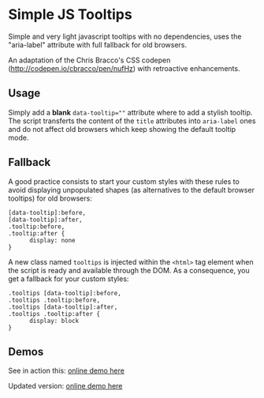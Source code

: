 # Simple JS Tooltips

Simple and very light javascript tooltips with no dependencies, uses the "aria-label" attribute with full fallback for old browsers.

An adaptation of the Chris Bracco's CSS codepen (http://codepen.io/cbracco/pen/nufHz) with retroactive enhancements.

## Usage

Simply add a **blank** `data-tooltip=""` attribute where to add a stylish tooltip. The script transferts the content of the `title` attributes into `aria-label` ones and do not affect old browsers which keep showing the default tooltip mode.

## Fallback

A good practice consists to start your custom styles with these rules to avoid displaying unpopulated shapes (as alternatives to the default browser tooltips) for old browsers:

    [data-tooltip]:before,
    [data-tooltip]:after,
    .tooltip:before,
    .tooltip:after {
          display: none
    }

A new class named `tooltips` is injected within the `<html>` tag element when the script is ready and available through the DOM. As a consequence, you get a fallback for your custom styles:

    .tooltips [data-tooltip]:before,
    .tooltips .tooltip:before,
    .tooltips [data-tooltip]:after,
    .tooltips .tooltip:after {
          display: block
    }

## Demos

See in action this: [online demo here](http://jsfiddle.net/1js5x9v7/2/)

Updated version: [online demo here](http://jsfiddle.net/1js5x9v7/6/)
